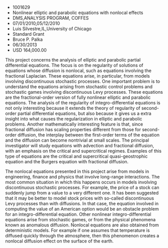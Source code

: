 
* 1001629
* Nonlinear elliptic and parabolic equations with nonlocal effects
* DMS,ANALYSIS PROGRAM, COFFES
* 07/01/2010,05/12/2010
* Luis Silvestre,IL,University of Chicago
* Standard Grant
* Bruce P. Palka
* 06/30/2013
* USD 164,000.00

This project concerns the analysis of elliptic and parabolic partial
differential equations. The focus is on the regularity of solutions of equations
whose diffusion is nonlocal, such as equations involving the fractional
Laplacian. These equations arise, in particular, from models involving
discontinuous stochastic processes. One important problem is to understand the
equations arising from stochastic control problems and stochastic games
involving discontinuous Levy processes. These equations are the fractional-order
version of fully nonlinear elliptic and parabolic equations. The analysis of the
regularity of integro-differential equations is not only interesting because it
extends the theory of regularity of second-order partial differential equations,
but also because it gives us a extra insight into what causes the regularization
in elliptic and parabolic problems. Another mathematically interesting feature
is that, since fractional diffusion has scaling properties different from those
for second-order diffusion, the interplay between the first-order terms of the
equation and the diffusion can become nontrivial at small scales. The principal
investigator will study equations with advection and fractional diffusion, with
an emphasis on the critical and supercritical regimes. Examples of this type of
equations are the critical and supercritical quasi-geostrophic equation and the
Burgers equation with fractional diffusion.

The nonlocal equations presented in this project arise from models in
engineering, finance and physics that involve long-range interactions. The most
common situation in which this happens occurs in models involving discontinuous
stochastic processes. For example, the price of a stock can suddenly jump from a
value to a very different one. It has been suggested that it may be better to
model stock prices with so-called discontinuous Levy processes than with
diffusions. In that case, the equation involved in computing the value of an
American option would be an obstacle problem for an integro-differential
equation. Other nonlinear integro-differential equations arise from stochastic
games, or from the physical phenomena known as anomalous diffusion. Nonlocal
equations are also obtained from deterministic models. For example if one
assumes that temperature is diffused quickly through the atmosphere, then this
phenomenon creates a nonlocal diffusion effect on the surface of the earth.
